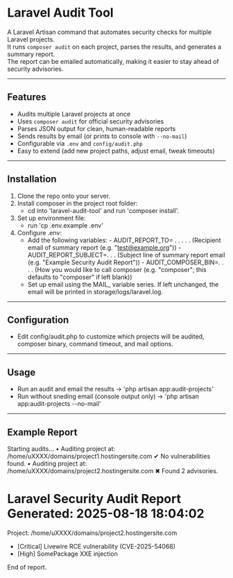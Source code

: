 # Laravel Audit Tool

A Laravel Artisan command that automates security checks for multiple Laravel projects.  
It runs `composer audit` on each project, parses the results, and generates a summary report.  
The report can be emailed automatically, making it easier to stay ahead of security advisories.

---

## Features

- Audits multiple Laravel projects at once
- Uses `composer audit` for official security advisories
- Parses JSON output for clean, human-readable reports
- Sends results by email (or prints to console with `--no-mail`)
- Configurable via `.env` and `config/audit.php`
- Easy to extend (add new project paths, adjust email, tweak timeouts)

---

## Installation 

1. Clone the repo onto your server.
2. Install composer in the project root folder:
    - cd into 'laravel-audit-tool' and run 'composer install'.
3. Set up environment file:
    - run 'cp .env.example .env'
4. Configure .env:
    - Add the following variables:
          - AUDIT_REPORT_TO= . . . . . (Recipient email of summary report (e.g. "test@example.org"))
          - AUDIT_REPORT_SUBJECT=. . . (Subject line of summary report email (e.g. "Example Security Audit Report"))
          - AUDIT_COMPOSER_BIN=. . . . (How you would like to call composer (e.g. "composer"; this defaults to "composer" if left blank))
    - Set up email using the MAIL_ variable series. If left unchanged, the email will be printed in storage/logs/laravel.log.

---

## Configuration

- Edit config/audit.php to customize which projects will be audited, composer binary, command timeout, and mail options.

---

## Usage

- Run an audit and email the results              -> 'php artisan app:audit-projects'
- Run without sneding email (console output only) -> 'php artisan app:audit-projects --no-mail'

---

## Example Report

Starting audits...
 • Auditing project at: /home/uXXXX/domains/project1.hostingersite.com
 ✔ No vulnerabilities found.
 • Auditing project at: /home/uXXXX/domains/project2.hostingersite.com
 ✖ Found 2 advisories.

Laravel Security Audit Report
Generated: 2025-08-18 18:04:02
========================================

 Project: /home/uXXXX/domains/project2.hostingersite.com
  - [Critical] Livewire RCE vulnerability (CVE-2025-54068)
  - [High] SomePackage XXE injection

End of report.

